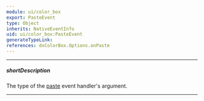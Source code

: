 ```yaml
---
module: ui/color_box
export: PasteEvent
type: Object
inherits: NativeEventInfo
uid: ui/color_box:PasteEvent
generateTypeLink: 
references: dxColorBox.Options.onPaste
---
```

---
##### shortDescription
The type of the [paste]({basewidgetpath}/Events/#paste) event handler's argument.

---
<!-- Description goes here -->